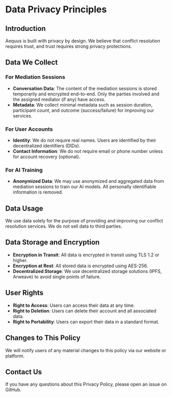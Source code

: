 # Data Privacy Principles

## Introduction

Aequus is built with privacy by design. We believe that conflict resolution requires trust, and trust requires strong privacy protections.

## Data We Collect

### For Mediation Sessions
- **Conversation Data**: The content of the mediation sessions is stored temporarily and encrypted end-to-end. Only the parties involved and the assigned mediator (if any) have access.
- **Metadata**: We collect minimal metadata such as session duration, participant count, and outcome (success/failure) for improving our services.

### For User Accounts
- **Identity**: We do not require real names. Users are identified by their decentralized identifiers (DIDs).
- **Contact Information**: We do not require email or phone number unless for account recovery (optional).

### For AI Training
- **Anonymized Data**: We may use anonymized and aggregated data from mediation sessions to train our AI models. All personally identifiable information is removed.

## Data Usage

We use data solely for the purpose of providing and improving our conflict resolution services. We do not sell data to third parties.

## Data Storage and Encryption

- **Encryption in Transit**: All data is encrypted in transit using TLS 1.2 or higher.
- **Encryption at Rest**: All stored data is encrypted using AES-256.
- **Decentralized Storage**: We use decentralized storage solutions (IPFS, Arweave) to avoid single points of failure.

## User Rights

- **Right to Access**: Users can access their data at any time.
- **Right to Deletion**: Users can delete their account and all associated data.
- **Right to Portability**: Users can export their data in a standard format.

## Changes to This Policy

We will notify users of any material changes to this policy via our website or platform.

## Contact Us

If you have any questions about this Privacy Policy, please open an issue on GitHub.
